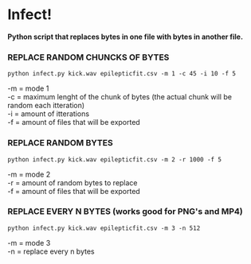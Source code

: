 # Infect!
**Python script that replaces bytes in one file with bytes in another file.**

### REPLACE RANDOM CHUNCKS OF BYTES

`python infect.py kick.wav epilepticfit.csv -m 1 -c 45 -i 10 -f 5  `

-m = mode 1  
-c = maximum lenght of the chunk of bytes (the actual chunk will be random each itteration)  
-i = amount of itterations  
-f = amount of files that will be exported  

### REPLACE RANDOM BYTES  

`python infect.py kick.wav epilepticfit.csv -m 2 -r 1000 -f 5  `

-m = mode 2  
-r = amount of random bytes to replace  
-f = amount of files that will be exported  

### REPLACE EVERY N BYTES (works good for PNG's and MP4)  

`python infect.py kick.wav epilepticfit.csv -m 3 -n 512  `

-m = mode 3  
-n = replace every n bytes
